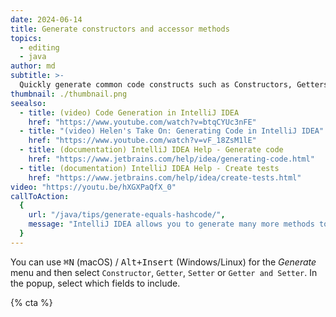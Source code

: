 ```yaml
---
date: 2024-06-14
title: Generate constructors and accessor methods
topics:
  - editing
  - java
author: md
subtitle: >-
  Quickly generate common code constructs such as Constructors, Getters and Setters.
thumbnail: ./thumbnail.png
seealso:
  - title: (video) Code Generation in IntelliJ IDEA
    href: "https://www.youtube.com/watch?v=btqCYUc3nFE"
  - title: "(video) Helen's Take On: Generating Code in IntelliJ IDEA"
    href: "https://www.youtube.com/watch?v=vF_18ZsM1lE"
  - title: (documentation) IntelliJ IDEA Help - Generate code
    href: "https://www.jetbrains.com/help/idea/generating-code.html"
  - title: (documentation) IntelliJ IDEA Help - Create tests
    href: "https://www.jetbrains.com/help/idea/create-tests.html"
video: "https://youtu.be/hXGXPaQfX_0"
callToAction:
  {
    url: "/java/tips/generate-equals-hashcode/",
    message: "IntelliJ IDEA allows you to generate many more methods too!",
  }
---
```


You can use <kbd>⌘N</kbd> (macOS) / <kbd>Alt+Insert</kbd> (Windows/Linux) for the _Generate_ menu and then select `Constructor`, `Getter`, `Setter` or `Getter and Setter`. In the popup, select which fields to include.

{% cta %}
